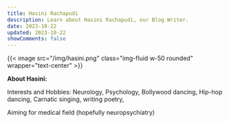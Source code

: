 ```yaml
---
title: Hasini Rachapudi
description: Learn about Hasini Rachapudi, our Blog Writer.
date: 2023-10-22
updated: 2023-10-22
showComments: false
---
```


{{< image src="/img/hasini.png" class="img-fluid w-50 rounded" wrapper="text-center" >}}

**About Hasini:**

Interests and Hobbies: Neurology, Psychology, Bollywood dancing, Hip-hop dancing, Carnatic singing, writing poetry,

Aiming for medical field (hopefully neuropsychiatry)
